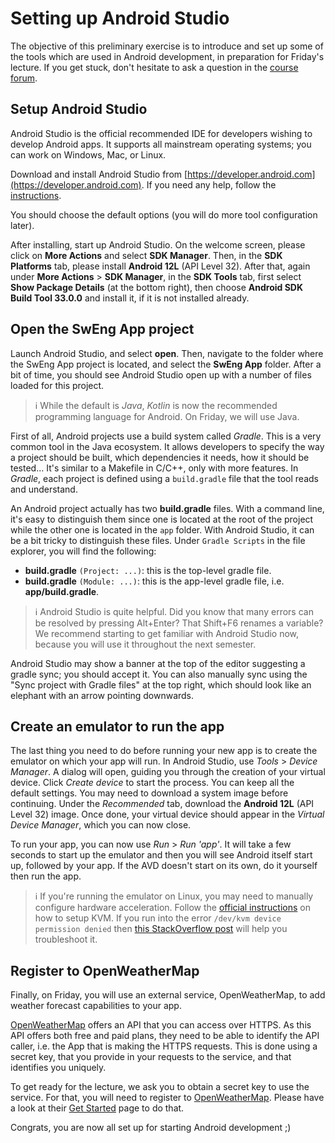 # Setting up Android Studio

The objective of this preliminary exercise is to introduce and set up some of the tools which are
used in Android development, in preparation for Friday's lecture. If you get stuck, don't hesitate
to ask a question in the [course forum](https://edstem.org/eu/courses/191).

## Setup Android Studio

Android Studio is the official recommended IDE for developers wishing to develop Android apps. It
supports all mainstream operating systems; you can work on Windows, Mac, or Linux.

Download and install Android Studio
from [https://developer.android.com](https://developer.android.com). If you need any help, follow
the [instructions](https://developer.android.com/studio/install.html).

You should choose the default options (you will do more tool configuration later).

After installing, start up Android Studio.
On the welcome screen, please click on **More Actions** and select **SDK Manager**.
Then, in the **SDK Platforms** tab, please install **Android 12L** (API Level 32).
After that, again under **More Actions** > **SDK Manager**,
in the **SDK Tools** tab, first select **Show Package Details** (at the bottom right),
then choose **Android SDK Build Tool 33.0.0** and install it, if it is not installed already.

## Open the SwEng App project

Launch Android Studio, and select **open**. Then, navigate to the folder where the SwEng App project
is located, and select the **SwEng App** folder. After a bit of time, you should see Android Studio
open up with a number of files loaded for this project.

> :information_source: While the default is *Java*, *Kotlin* is now the recommended programming language for Android. On Friday, we will use Java.

First of all, Android projects use a build system called *Gradle*. This is a very common tool in the
Java ecosystem. It allows developers to specify the way a project should be built, which
dependencies it needs, how it should be tested... It's similar to a Makefile in C/C++, only with
more features. In *Gradle*, each project is defined using a `build.gradle` file that the tool reads
and understand.

An Android project actually has two **build.gradle** files. With a command line, it's easy to
distinguish them since one is located at the root of the project while the other one is located in
the `app` folder. With Android Studio, it can be a bit tricky to distinguish these files.
Under `Gradle Scripts` in the file explorer, you will find the following:

- **build.gradle** `(Project: ...)`: this is the top-level gradle file.
- **build.gradle** `(Module: ...)`: this is the app-level gradle file, i.e. **app/build.gradle**.

> :information_source: Android Studio is quite helpful. Did you know that many errors can be resolved by pressing Alt+Enter? That Shift+F6 renames a variable? We recommend starting to get familiar with Android Studio now, because you will use it throughout the next semester.

Android Studio may show a banner at the top of the editor suggesting a gradle sync; you should
accept it. You can also manually sync using the "Sync project with Gradle files" at the top right,
which should look like an elephant with an arrow pointing downwards.

## Create an emulator to run the app

The last thing you need to do before running your new app is to create the emulator on which your
app will run. In Android Studio, use *Tools* > *Device Manager*. A dialog will open, guiding you
through the creation of your virtual device. Click *Create device* to start the process. You can
keep all the default settings. You may need to download a system image before continuing. Under
the *Recommended* tab, download the **Android 12L** (API Level 32) image. Once done, your virtual
device should appear in the *Virtual Device Manager*, which you can now close.

To run your app, you can now use *Run* > *Run 'app'*. It will take a few seconds to start up the
emulator and then you will see Android itself start up, followed by your app. If the AVD doesn't start on its own, do it yourself then run the app.

> :information_source: If you're running the emulator on Linux, you may need to manually configure hardware acceleration. Follow the [official instructions](https://developer.android.com/studio/run/emulator-acceleration#vm-linux) on how to setup KVM. If you run into the error `/dev/kvm device permission denied` then [this StackOverflow post](https://stackoverflow.com/questions/37300811/android-studio-dev-kvm-device-permission-denied/45749003) will help you troubleshoot it.

## Register to OpenWeatherMap

Finally, on Friday, you will use an external service, OpenWeatherMap, to add weather forecast
capabilities to your app.

[OpenWeatherMap](https://api.openweathermap.org/) offers an API that you can access over HTTPS. As
this API offers both free and paid plans, they need to be able to identify the API caller, i.e. the
App that is making the HTTPS requests. This is done using a secret key, that you provide in your
requests to the service, and that identifies you uniquely.

To get ready for the lecture, we ask you to obtain a secret key to use the service. For that, you
will need to register to [OpenWeatherMap](https://api.openweathermap.org/). Please have a look at
their [Get Started](https://openweathermap.org/appid) page to do that.

Congrats, you are now all set up for starting Android development ;)
